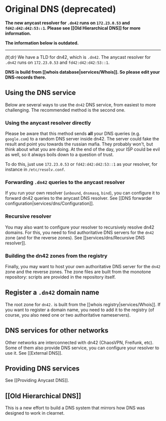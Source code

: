 # Original DNS (deprecated)
**The new anycast resolver for `.dn42` runs on `172.23.0.53` and `fd42:d42:d42:53::1`. Please see [[Old Hierarchical DNS]] for more information.**

**The information below is outdated.** 
***

*(tl;dr)* We have a TLD for dn42, which is `.dn42`. The anycast resolver for `.dn42` runs on `172.23.0.53` and `fd42:d42:d42:53::1`.

**DNS is build from [[whois database|services/Whois]]. So please edit your DNS-records there.**

## Using the DNS service

Below are several ways to use the `dn42` DNS service, from easiest to more challenging. The recommended method is the second one.

### Using the anycast resolver directly

Please be aware that this method sends **all** your DNS queries (e.g. `google.com`) to a random DNS server inside dn42. The server could fake the result and point you towards the russian mafia. They probably won't, but think about what you are doing. At the end of the day, your ISP could be evil as well, so it always boils down to a question of trust.

To do this, just use `172.23.0.53` or `fd42:d42:d42:53::1` as your resolver, for instance in `/etc/resolv.conf`.

### Forwarding `.dn42` queries to the anycast resolver

If you run your own resolver (`unbound`, `dnsmasq`, `bind`), you can configure it to forward dn42 queries to the anycast DNS resolver. See [[DNS forwarder configuration|services/dns/Configuration]].

### Recursive resolver

You may also want to configure your resolver to recursively resolve dn42 domains. For this, you need to find authoritative DNS servers for the `dn42` zone (and for the reverse zones). See [[services/dns/Recursive DNS resolver]].

### Building the dn42 zones from the registry

Finally, you may want to host your own authoritative DNS server for the `dn42` zone and the reverse zones. The zone files are built from the monotone repository: scripts are provided in the repository itself.

## Register a `.dn42` domain name

The root zone for `dn42.` is built from the [[whois registry|services/Whois]]. If you want to register a domain name, you need to add it to the registry (of course, you also need one or two authoritative nameservers).

## DNS services for other networks

Other networks are interconnected with dn42 (ChaosVPN, Freifunk, etc). Some of them also provide DNS service, you can configure your resolver to use it. See [[External DNS]].

## Providing DNS services

See [[Providing Anycast DNS]].

## [[Old Hierarchical DNS]]

This is a new effort to build a DNS system that mirrors how DNS was designed to work in clearnet. 